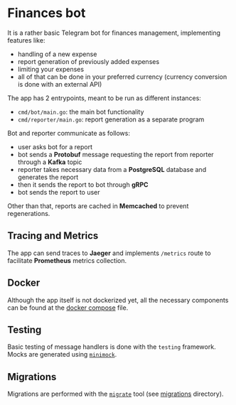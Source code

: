 # Finances bot

It is a rather basic Telegram bot for finances management, implementing features like:
- handling of a new expense
- report generation of previously added expenses
- limiting your expenses
- all of that can be done in your preferred currency (currency conversion is done with an external API)

The app has 2 entrypoints, meant to be run as different instances:
- `cmd/bot/main.go`: the main bot functionality
- `cmd/reporter/main.go`: report generation as a separate program

Bot and reporter communicate as follows:
- user asks bot for a report
- bot sends a **Protobuf** message requesting the report from reporter through a **Kafka** topic
- reporter takes necessary data from a **PostgreSQL** database and generates the report
- then it sends the report to bot through **gRPC**
- bot sends the report to user

Other than that, reports are cached in **Memcached** to prevent regenerations.

## Tracing and Metrics

The app can send traces to **Jaeger** and implements `/metrics` route to facilitate **Prometheus** metrics collection.

## Docker

Although the app itself is not dockerized yet, all the necessary components can be found at the [docker compose](./docker-compose.yml) file.

## Testing

Basic testing of message handlers is done with the `testing` framework. Mocks are generated using [`minimock`](http://github.com/gojuno/minimock).

## Migrations

Migrations are performed with the [`migrate`](https://github.com/golang-migrate/migrate) tool (see [migrations](./migrations) directory).
